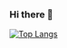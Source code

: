 ### Hi there 👋
[![Top Langs](https://github-readme-stats.vercel.app/api/top-langs/?username=jdtoombs&layout=compact&theme=tokyonight)](https://github.com/anuraghazra/github-readme-stats)

<!--
**jdtoombs/jdtoombs** is a ✨ _special_ ✨ repository because its `README.md` (this file) appears on your GitHub profile.

Here are some ideas to get you started:

- 🔭 I’m currently working on ...
- 🌱 I’m currently learning ...
- 👯 I’m looking to collaborate on ...
- 🤔 I’m looking for help with ...
- 💬 Ask me about ...
- 📫 How to reach me: ...
- 😄 Pronouns: ...
- ⚡ Fun fact: ...
-->
